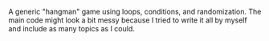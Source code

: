 A generic "hangman" game using loops, conditions, and randomization. The main code might look a bit messy because I tried to write it all by myself and include as many topics as I could.

